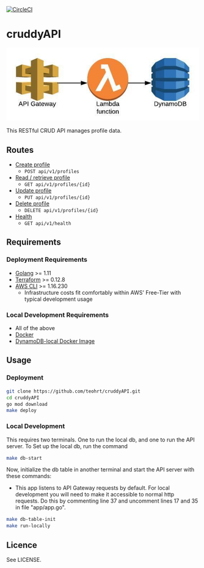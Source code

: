 [![CircleCI](https://circleci.com/gh/teohrt/cruddyAPI/tree/master.svg?style=svg)](https://circleci.com/gh/teohrt/cruddyAPI)
# cruddyAPI
![cruddyAPI](docs/cruddyAPI.jpeg)

This RESTful CRUD API manages profile data.

## Routes
* [Create profile](docs/createProfileContract.md)
    * `POST api/v1/profiles`
* [Read / retrieve profile](docs/getProfileContract.md)
    * `GET api/v1/profiles/{id}`
* [Update profile](docs/updateProfileContract.md)
    * `PUT api/v1/profiles/{id}`
* [Delete profile](docs/deleteProfileContract.md)
    * `DELETE api/v1/profiles/{id}`
* [Health](docs/healthContract.md)
    * `GET api/v1/health`

## Requirements
### Deployment Requirements
* [Golang](https://golang.org/dl/) >= 1.11
* [Terraform](https://www.terraform.io/downloads.html) >= 0.12.8
* [AWS CLI](https://docs.aws.amazon.com/cli/latest/userguide/install-macos.html#awscli-install-osx-pip) >= 1.16.230
    * Infrastructure costs fit comfortably within AWS' Free-Tier with typical development usage
### Local Development Requirements
* All of the above
* [Docker](https://docs.docker.com/v17.12/install/)
* [DynamoDB-local Docker Image](https://hub.docker.com/r/amazon/dynamodb-local/)

## Usage
### Deployment
```bash
git clone https://github.com/teohrt/cruddyAPI.git
cd cruddyAPI
go mod download
make deploy
```

### Local Development
This requires two terminals. One to run the local db, and one to run the API server.
To Set up the local db, run the command
```bash
make db-start
```

Now, initialize the db table in another terminal and start the API server with these commands:
* This app listens to API Gateway requests by default. For local development you will need to make it accessible to normal http requests. Do this by commenting line 37 and uncomment lines 17 and 35 in file "app/app.go". 
```bash
make db-table-init
make run-locally
```

## Licence
See LICENSE.
